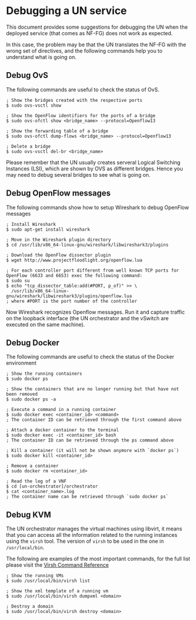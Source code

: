 # Debugging a UN service

This document provides some suggestions for debugging the UN when the
deployed service (that comes as NF-FG) does not work as expected.

In this case, the problem may be that the UN translates the NF-FG with
the wrong set of directives, and the following commands help you to
understand what is going on.


## Debug OvS

The following commands are useful to check the status of OvS.

    ; Show the bridges created with the respective ports
    $ sudo ovs-vsctl show

    ; Show the OpenFlow identifiers for the ports of a bridge
    $ sudo ovs-ofctl show <bridge_name> --protocol=Openflow13

    ; Show the forwarding table of a bridge
    $ sudo ovs-ofctl dump-flows <bridge_name> --protocol=Openflow13

    ; Delete a bridge
    $ sudo ovs-vsctl del-br <bridge_name>

Please remember that the UN usually creates serveral Logical
Switching Instances (LSI), which are shown by OVS as different
bridges. Hence you may need to debug several bridges to see what
is going on.


## Debug OpenFlow messages

The following commands show how to setup Wireshark to debug OpenFlow messages

	; Install Wireshark
	$ sudo apt-get install wireshark

	; Move in the Wireshark plugin directory
	$ cd /usr/lib/x86_64-linux-gnu/wireshark/libwireshark3/plugins

	; Download the OpenFlow dissector plugin
	$ wget http://www.projectfloodlight.org/openflow.lua

	; For each controller port different from well known TCP ports for
	OpenFlow (6633 and 6653) exec the following command:
	$ sudo su
	$ echo "tcp_dissector_table:add(#PORT, p_of)" >> \
	  /usr/lib/x86_64-linux-gnu/wireshark/libwireshark3/plugins/openflow.lua
	; where #PORT is the port number of the controller

Now Wireshark recognizes Openflow messages.
Run it and capture traffic on the loopback interface (the UN orchestrator and the vSwitch are executed on the same machine).


## Debug Docker

The following commands are useful to check the status of the Docker environment

    ; Show the running containers
    $ sudo docker ps

    ; Show the containers that are no longer running but that have not been removed
    $ sudo docker ps -a

    ; Execute a command in a running container
    $ sudo docker exec <container_id> <command>
    ; The container ID can be retrieved through the first command above
    
    ; Attach a docker container to the terminal
    $ sudo docker exec -it <container_id> bash
    ; The container ID can be retrieved through the ps command above

    ; Kill a container (it will not be shown anymore with `docker ps`)
    $ sudo docker kill <container_id>

    ; Remove a container
    $ sudo docker rm <container_id>

	; Read the log of a VNF
	$ cd [un-orchestrator]/orchestrator
	$ cat <container_name>.log
	; The container name can be retrieved through `sudo docker ps` 


## Debug KVM

The UN orchestrator manages the virtual machines using libvirt, it means that you can access all the information related to the running instances using the `virsh` tool.
The version of `virsh` to be used in the one in `/usr/local/bin`.

The following are examples of the most important commands, for the full list please visit the [Virsh Command Reference](http://libvirt.org/sources/virshcmdref/html/)

    ; Show the running VMs
    $ sudo /usr/local/bin/virsh list

    ; Show the xml template of a running vm
    $ sudo /usr/local/bin/virsh dumpxml <domain>

    ; Destroy a domain
    $ sudo /usr/local/bin/virsh destroy <domain>
